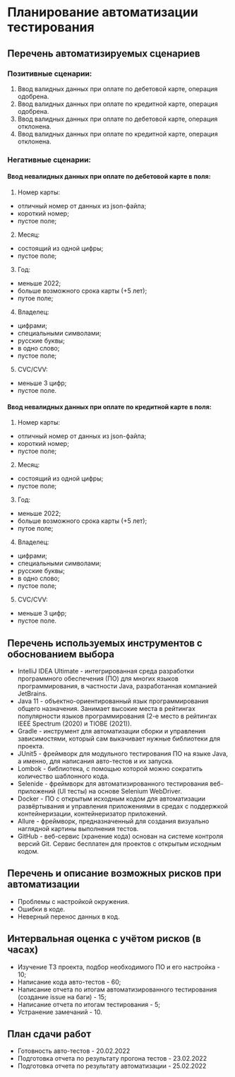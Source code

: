 # Планирование автоматизации тестирования

## Перечень автоматизируемых сценариев

### Позитивные сценарии:
1) Ввод валидных данных при оплате по дебетовой карте, операция одобрена.
2) Ввод валидных данных при оплате по кредитной карте, операция одобрена.
3) Ввод валидных данных при оплате по дебетовой карте, операция отклонена.
4) Ввод валидных данных при оплате по кредитной карте, операция отклонена.

### Негативные сценарии:

#### Ввод невалидных данных при оплате по дебетовой карте в поля:

1) Номер карты:
* отличный номер от данных из json-файла;
* короткий номер;
* пустое поле;
2) Месяц:
* состоящий из одной цифры;
* пустое поле;
3) Год:
* меньше 2022;
* больше возможного срока карты (+5 лет);
* путое поле;
4) Владелец:
* цифрами;
* специальными символами;
* русские буквы;
* в одно слово;
* пустое поле;
5) CVC/CVV:
* меньше 3 цифр;
* пустое поле.

#### Ввод невалидных данных при оплате по кредитной карте в поля:

1) Номер карты:
* отличный номер от данных из json-файла;
* короткий номер;
* пустое поле;
2) Месяц:
* состоящий из одной цифры;
* пустое поле;
3) Год:
* меньше 2022;
* больше возможного срока карты (+5 лет);
* путое поле;
4) Владелец:
* цифрами;
* специальными символами;
* русские буквы;
* в одно слово;
* пустое поле;
5) CVC/CVV:
* меньше 3 цифр;
* пустое поле.

## Перечень используемых инструментов с обоснованием выбора
* IntelliJ IDEA Ultimate - интегрированная среда разработки программного обеспечения (ПО) для многих языков программирования, в частности Java, разработанная компанией JetBrains.
* Java 11 - объектно-ориентированный язык программирования общего назначения. Занимает высокие места в рейтингах популярности языков программирования (2-е место в рейтингах IEEE Spectrum (2020) и TIOBE (2021)).
* Gradle - инструмент для автоматизации сборки и управления зависимостями, который сам выкачивает нужные библиотеки для проекта.
* JUnit5 - фреймворк для модульного тестирования ПО на языке Java, а именно, для написания авто-тестов и их запуска.
* Lombok - библиотека, с помощью которой можно сократить количество шаблонного кода.
* Selenide - фреймворк для автоматизированного тестирования веб-приложений (UI тесты) на основе Selenium WebDriver.
* Docker - ПО с открытым исходным кодом для автоматизации развёртывания и управления приложениями в средах с поддержкой контейнеризации, контейнеризатор приложений.
* Allure - фреймворк, предназначенный для создания визуально наглядной картины выполнения тестов.
* GitHub - веб-сервис (хранение кода) основан на системе контроля версий Git. Сервис бесплатен для проектов с открытым исходным кодом.


## Перечень и описание возможных рисков при автоматизации
* Проблемы с настройкой окружения.
* Ошибки в коде.
* Неверный перенос данных в код.

## Интервальная оценка с учётом рисков (в часах)
* Изучение ТЗ проекта, подбор необходимого ПО и его настройка - 10;
* Написание кода авто-тестов - 60;
* Написание отчета по итогам автоматизированного тестирования (создание issue на баги) - 15;
* Написание отчета по итогам тестирования - 5;
* Устранение замечаний - 10.

## План сдачи работ
* Готовность авто-тестов - 20.02.2022
* Подготовка отчета по результату прогона тестов - 23.02.2022
* Подготовка отчета по результату автоматизации - 25.02.2022

